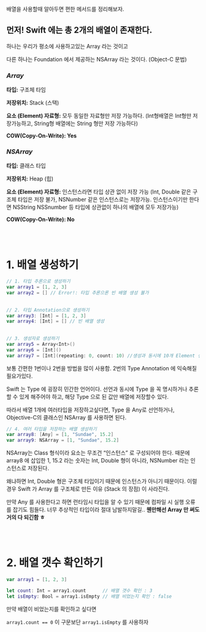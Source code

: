 배열을 사용할때 알아두면 편한 메서드를 정리해보자.

## 먼저! Swift 에는 총 2개의 배열이 존재한다.

하나는 우리가 평소에 사용하고있는 Array 라는 것이고

다른 하나는 Foundation 에서 제공하는 NSArray 라는 것이다.  (Object-C 문법)

### *Array*

**타입:** 구조체 타임

**저장위치:** Stack (스택)

**요소 (Element) 자료형:** 모두 동일한 자료형만 저장 가능하다. (Int형배열은 Int형만 저장가능하고, String형 배열에는 String 형만 저장 가능하다)

**COW(Copy-On-Write): Yes**

### *NSArray*

**타입:** 클래스 타입

**저장위치:** Heap (힙)

**요소 (Element) 자료형:** 인스턴스라면 타입 상관 없이 저장 가능 (Int, Double 같은 구조체 타입은 저장 불가, NSNumber 같은 인스턴스로는 저장가능.  인스턴스이기만 한다면 NSString NSSnumber 등 타입에 상관없이 하나의 배열에 모두 저장가능)

**COW(Copy-On-Write): No**

</br>
</br>

# 1. 배열 생성하기

```swift
// 1. 타입 추론으로 생성하기
var array1 = [1, 2, 3]
var array2 = [] // Error!: 타입 추론으론 빈 배열 생성 불가
 
 
// 2. 타입 Annotation으로 생성하기
var array3: [Int] = [1, 2, 3]
var array4: [Int] = [] // 빈 배열 생성
 
 
// 3. 생성자로 생성하기
var array5 = Array<Int>()
var array6 = [Int]()
var array7 = [Int](repeating: 0, count: 10) //생성과 동시에 10개 Element 생성 및 0으로 초기화
```

보통 간편한 1번이나 2번을 방법을 많이 사용함.  2번의 Type Annotation 에 익숙해질필요가있다.

Swift 는 Type 에 굉장히 민간한 언어이다.  선언과 동시에 Type 을 꼭 명시하거나 추론할 수 있게 해주어야 하고, 해당 Type 으로 된 값만 배열에 저장할수 있다.

따라서 배열 1개에 여러타입을 저장하고싶다면, Type 을 Any로 선언하거나, Objective-C의 클래스인 NSArray 를 사용하면 된다.

```swift
// 4. 여러 타입을 저장하는 배열 생성하기
var array8: [Any] = [1, "Sundae", 15.2]
var array9: NSArray = [1, "Sundae", 15.2]
```

NSArray는 Class 형식이라 요소는 무조건 “인스턴스” 로 구성되어야 한다.  때문에 array8 에 삽입한 1, 15.2 라는 숫자는 Int, Double 형이 아니라, NSNumber 라는 인스턴스로 저장된다.

왜냐하면 Int, Double 형은 구조체 타입이기 때문에 인스턴스가 아니기 때문이다.  이럴 경우 Swift 가 Array 를 구조체로 만든 이유 (Stack 의 장점) 이 사라진다.

만약 Any 를 사용한다고 하면 런타임시 타입을 알 수 있기 때문에 컴파일 시 실행 오류를 잡기도 힘들다. 너무 추상적인 타입이라 절대 남발하지말길.. **웬만해선 Array 만 써도 거의 다 되긴함 ㅎ**

</br>
</br>

# 2. 배열 갯수 확인하기

```swift
var array1 = [1, 2, 3]

let count: Int = array1.count      // 배열 갯수 확인 : 3
let isEmpty: Bool = array1.isEmpty // 배열 비었는지 확인 : false
```

만약 배열이 비었는지를 확인하고 싶다면

`array1.count == 0` 이 구문보단 `array1.isEmpty` 를 사용하자

</br>
</br>


